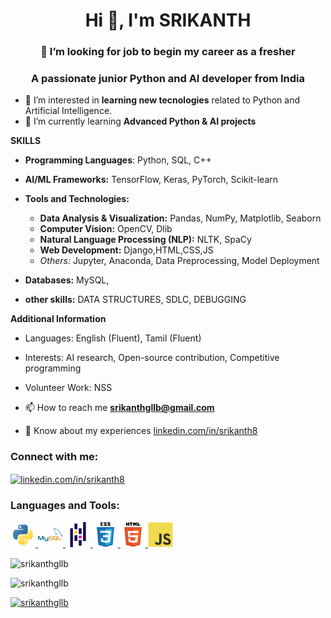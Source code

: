<h1 align="center">Hi 👋, I'm SRIKANTH</h1>
<h3 align="center">👯 I’m looking for job to begin my career as a fresher</h3>
<h3 align="center">A passionate junior Python and AI developer from India</h3>

- 👀 I’m interested in **learning new tecnologies**
related to Python and Artificial Intelligence.
- 🌱 I’m currently learning **Advanced Python & AI projects**
  
 **SKILLS**
- **Programming Languages**: Python, SQL, C++
- **AI/ML Frameworks:** TensorFlow, Keras, PyTorch, Scikit-learn
- **Tools and Technologies:**
  - **Data Analysis & Visualization:** Pandas, NumPy, Matplotlib, Seaborn
  - **Computer Vision:** OpenCV, Dlib
  - **Natural Language Processing (NLP):** NLTK, SpaCy
  - **Web Development:** Django,HTML,CSS,JS 
  - *Others:* Jupyter, Anaconda, Data Preprocessing, Model Deployment

- **Databases:** MySQL,
- **other skills:** DATA STRUCTURES, SDLC, DEBUGGING
   
 **Additional Information**
- Languages: English (Fluent), Tamil (Fluent)
- Interests: AI research, Open-source contribution, Competitive programming
- Volunteer Work: NSS




- 📫 How to reach me **srikanthgllb@gmail.com**

- 📄 Know about my experiences [linkedin.com/in/srikanth8](linkedin.com/in/srikanth8)

<h3 align="left">Connect with me:</h3>
<p align="left">
<a href="https://linkedin.com/in/srikanth8" target="blank"><img align="center" src="https://raw.githubusercontent.com/rahuldkjain/github-profile-readme-generator/master/src/images/icons/Social/linked-in-alt.svg" alt="linkedin.com/in/srikanth8" height="30" width="40" /></a>
</p>

<h3 align="left">Languages and Tools:</h3>
<p align="left"> <a href="https://www.python.org" target="_blank" rel="noreferrer"> <img src="https://raw.githubusercontent.com/devicons/devicon/master/icons/python/python-original.svg" alt="python" width="40" height="40"/> </a> <a href="https://www.mysql.com/" target="_blank" rel="noreferrer"> <img src="https://raw.githubusercontent.com/devicons/devicon/master/icons/mysql/mysql-original-wordmark.svg" alt="mysql" width="40" height="40"/> </a>  <a href="https://pandas.pydata.org/" target="_blank" rel="noreferrer"> <img src="https://raw.githubusercontent.com/devicons/devicon/2ae2a900d2f041da66e950e4d48052658d850630/icons/pandas/pandas-original.svg" alt="pandas" width="40" height="40"/> </a> <a href="https://www.w3schools.com/css/" target="_blank" rel="noreferrer"> <img src="https://raw.githubusercontent.com/devicons/devicon/master/icons/css3/css3-original-wordmark.svg" alt="css3" width="40" height="40"/> </a> <a href="https://www.w3.org/html/" target="_blank" rel="noreferrer"> <img src="https://raw.githubusercontent.com/devicons/devicon/master/icons/html5/html5-original-wordmark.svg" alt="html5" width="40" height="40"/> </a> <a href="https://developer.mozilla.org/en-US/docs/Web/JavaScript" target="_blank" rel="noreferrer"> <img src="https://raw.githubusercontent.com/devicons/devicon/master/icons/javascript/javascript-original.svg" alt="javascript" width="40" height="40"/> </a> </p>

<p><img align="center" src="https://github-readme-stats.vercel.app/api/top-langs?username=srikanthgllb&show_icons=true&locale=en&layout=compact" alt="srikanthgllb" /></p>

<p align="left"> <img src="https://komarev.com/ghpvc/?username=srikanthgllb&label=Profile%20views&color=0e75b6&style=flat" alt="srikanthgllb" /> </p>

<p align="left"> <a href="https://github.com/ryo-ma/github-profile-trophy"><img src="https://github-profile-trophy.vercel.app/?username=srikanthgllb" alt="srikanthgllb" /></a> </p>

